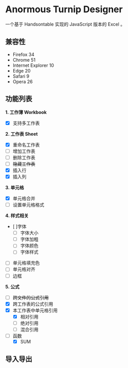 # Anormous Turnip Designer

一个基于 Handsontable 实现的 JavaScript 版本的 Excel 。

## 兼容性

* Firefox 34
* Chrome 51
* Internet Explorer 10
* Edge 20
* Safari 9
* Opera 26

## 功能列表

__1. 工作薄 Workbook__
* [x] 支持多工作表

__2. 工作表 Sheet__
* [x] 重命名工作表
* [ ] 增加工作表
* [ ] 删除工作表
* [ ] ~~隐藏工作表~~
* [x] 插入行
* [x] 插入列

__3. 单元格__
* [x] 单元格合并
* [ ] 设置单元格格式

__4. 样式相关__
* [ ]字体
    + [ ] 字体大小
    + [ ] 字体加粗
    + [ ] 字体颜色
    + [ ] 字体样式
* [ ] 单元格填充色
* [ ] 单元格对齐
* [ ] 边框

__5. 公式__
* [ ] ~~跨文件的公式引用~~
* [x] 跨工作表的公式引用
* [x] 本工作表中单元格引用
    + [x] 相对引用
    + [ ] 绝对引用
    + [ ] 混合引用
* [ ] 函数
    + [x] SUM

## 导入导出
